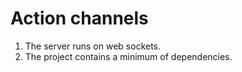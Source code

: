 # Action channels

1. The server runs on web sockets.
2. The project contains a minimum of dependencies. 
